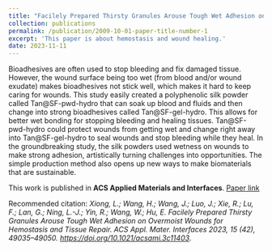 ```yaml
---
title: "Facilely Prepared Thirsty Granules Arouse Tough Wet Adhesion on Overmoist Wounds for Hemostasis and Tissue Repair"
collection: publications
permalink: /publication/2009-10-01-paper-title-number-1
excerpt: 'This paper is about hemostasis and wound healing.'
date: 2023-11-11
---
```


Bioadhesives are often used to stop bleeding and fix damaged tissue. However, the wound surface being too wet (from blood and/or wound exudate) makes bioadhesives not stick well, which makes it hard to keep caring for wounds. This study easily created a polyphenolic silk powder called Tan@SF-pwd-hydro that can soak up blood and fluids and then change into strong bioadhesives called Tan@SF-gel-hydro. This allows for better wet bonding for stopping bleeding and healing tissues. Tan@SF-pwd-hydro could protect wounds from getting wet and change right away into Tan@SF-gel-hydro to seal wounds and stop bleeding while they heal. In the groundbreaking study, the silk powders used wetness on wounds to make strong adhesion, artistically turning challenges into opportunities. The simple production method also opens up new ways to make biomaterials that are sustainable.

This work is published in **ACS Applied Materials and Interfaces**. [Paper link](https://doi.org/10.1021/acsami.3c11403)

Recommended citation: 
_Xiong, L.; Wang, H.; Wang, J.; Luo, J.; Xie, R.; Lu, F.; Lan, G.; Ning, L.-J.; Yin, R.; Wang, W.; Hu, E. Facilely Prepared Thirsty Granules Arouse Tough Wet Adhesion on Overmoist Wounds for Hemostasis and Tissue Repair. ACS Appl. Mater. Interfaces 2023, 15 (42), 49035–49050. https://doi.org/10.1021/acsami.3c11403_.
